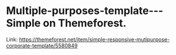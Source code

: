 # Multiple-purposes-template---Simple on Themeforest.

Link: https://themeforest.net/item/simple-responsive-mutipurpose-corporate-template/5580849